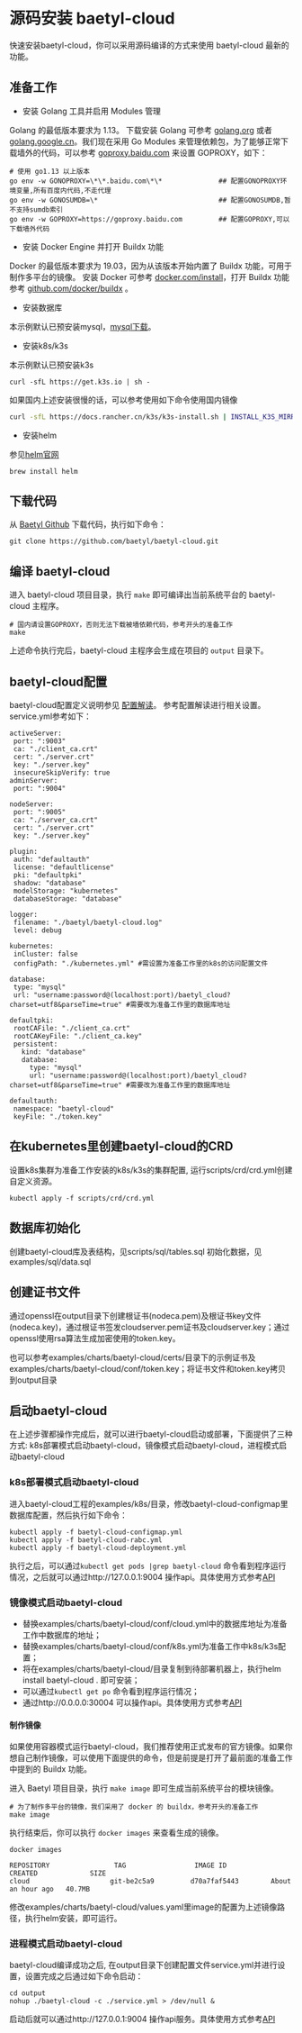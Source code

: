 # 源码安装 baetyl-cloud

快速安装baetyl-cloud，你可以采用源码编译的方式来使用 baetyl-cloud 最新的功能。

## 准备工作

- 安装 Golang 工具并启用 Modules 管理

Golang 的最低版本要求为 1.13。 下载安装 Golang 可参考 [golang.org](https://golang.org/dl/) 或者 [golang.google.cn](https://golang.google.cn/dl/)。我们现在采用 Go Modules 来管理依赖包，为了能够正常下载墙外的代码，可以参考 [goproxy.baidu.com](https://goproxy.baidu.com/) 来设置 GOPROXY，如下：

```shell
# 使用 go1.13 以上版本 
go env -w GONOPROXY=\*\*.baidu.com\*\*              ## 配置GONOPROXY环境变量,所有百度内代码,不走代理
go env -w GONOSUMDB=\*                              ## 配置GONOSUMDB,暂不支持sumdb索引
go env -w GOPROXY=https://goproxy.baidu.com         ## 配置GOPROXY,可以下载墙外代码
```

- 安装 Docker Engine 并打开 Buildx 功能

Docker 的最低版本要求为 19.03，因为从该版本开始内置了 Buildx 功能，可用于制作多平台的镜像。 安装 Docker 可参考 [docker.com/install](https://docs.docker.com/install/)，打开 Buildx 功能参考 [github.com/docker/buildx](https://github.com/docker/buildx) 。

- 安装数据库

本示例默认已预安装mysql，[mysql下载](https://dev.mysql.com/downloads/mysql/)。

- 安装k8s/k3s

本示例默认已预安装k3s
```shell
curl -sfL https://get.k3s.io | sh -
```
如果国内上述安装很慢的话，可以参考使用如下命令使用国内镜像
```bash
curl -sfL https://docs.rancher.cn/k3s/k3s-install.sh | INSTALL_K3S_MIRROR=cn sh -
```

- 安装helm

参见[helm官网](https://helm.sh/)

```shell
brew install helm
```

## 下载代码

从 [Baetyl Github](https://github.com/baetyl/baetyl-cloud) 下载代码，执行如下命令：

```shell
git clone https://github.com/baetyl/baetyl-cloud.git
```

## 编译 baetyl-cloud

进入 baetyl-cloud 项目目录，执行 `make` 即可编译出当前系统平台的 baetyl-cloud 主程序。

```shell
# 国内请设置GOPROXY，否则无法下载被墙依赖代码，参考开头的准备工作
make 
```

上述命令执行完后，baetyl-cloud 主程序会生成在项目的 `output` 目录下。

## baetyl-cloud配置

baetyl-cloud配置定义说明参见 [配置解读](./baetyl-cloud-config-interpretation.md)。
参考配置解读进行相关设置。service.yml参考如下：
 ```shell
activeServer:
  port: ":9003"
  ca: "./client_ca.crt"
  cert: "./server.crt"
  key: "./server.key"
  insecureSkipVerify: true
adminServer:
  port: ":9004"

nodeServer:
  port: ":9005"
  ca: "./server_ca.crt"
  cert: "./server.crt"
  key: "./server.key"

plugin: 
  auth: "defaultauth"
  license: "defaultlicense"
  pki: "defaultpki"
  shadow: "database"
  modelStorage: "kubernetes"
  databaseStorage: "database"

logger:
  filename: "./baetyl/baetyl-cloud.log"
  level: debug

kubernetes:
  inCluster: false
  configPath: "./kubernetes.yml" #需设置为准备工作里的k8s的访问配置文件

database:
  type: "mysql"
  url: "username:password@(localhost:port)/baetyl_cloud?charset=utf8&parseTime=true" #需要改为准备工作里的数据库地址

defaultpki:
  rootCAFile: "./client_ca.crt"
  rootCAKeyFile: "./client_ca.key"
  persistent:
    kind: "database"
    database:
      type: "mysql"
      url: "username:password@(localhost:port)/baetyl_cloud?charset=utf8&parseTime=true" #需要改为准备工作里的数据库地址
       
defaultauth:
  namespace: "baetyl-cloud"
  keyFile: "./token.key"
```


## 在kubernetes里创建baetyl-cloud的CRD

设置k8s集群为准备工作安装的k8s/k3s的集群配置, 运行scripts/crd/crd.yml创建自定义资源。

```shell
kubectl apply -f scripts/crd/crd.yml
```

## 数据库初始化

创建baetyl-cloud库及表结构，见scripts/sql/tables.sql
初始化数据，见examples/sql/data.sql

## 创建证书文件

通过openssl在output目录下创建根证书(nodeca.pem)及根证书key文件(nodeca.key)，通过根证书签发cloudserver.pem证书及cloudserver.key；通过openssl使用rsa算法生成加密使用的token.key。

也可以参考examples/charts/baetyl-cloud/certs/目录下的示例证书及examples/charts/baetyl-cloud/conf/token.key；将证书文件和token.key拷贝到output目录

## 启动baetyl-cloud

在上述步骤都操作完成后，就可以进行baetyl-cloud启动或部署，下面提供了三种方式: k8s部署模式启动baetyl-cloud，镜像模式启动baetyl-cloud，进程模式启动baetyl-cloud

### k8s部署模式启动baetyl-cloud
进入baetyl-cloud工程的examples/k8s/目录，修改baetyl-cloud-configmap里数据库配置，然后执行如下命令：

```shell
kubectl apply -f baetyl-cloud-configmap.yml
kubectl apply -f baetyl-cloud-rabc.yml
kubectl apply -f baetyl-cloud-deployment.yml
```

执行之后，可以通过`kubectl get pods |grep baetyl-cloud` 命令看到程序运行情况，之后就可以通过http://127.0.0.1:9004 操作api。具体使用方式参考[API](./api.md)


### 镜像模式启动baetyl-cloud

* 替换examples/charts/baetyl-cloud/conf/cloud.yml中的数据库地址为准备工作中数据库的地址；
* 替换examples/charts/baetyl-cloud/conf/k8s.yml为准备工作中k8s/k3s配置；
* 将在examples/charts/baetyl-cloud/目录复制到待部署机器上，执行helm install baetyl-cloud . 即可安装；
* 可以通过`kubectl get po` 命令看到程序运行情况；
* 通过http://0.0.0.0:30004 可以操作api。具体使用方式参考[API](./api.md)

#### 制作镜像

如果使用容器模式运行baetyl-cloud，我们推荐使用正式发布的官方镜像。如果你想自己制作镜像，可以使用下面提供的命令，但是前提是打开了最前面的准备工作中提到的 Buildx 功能。

进入 Baetyl 项目目录，执行 `make image` 即可生成当前系统平台的模块镜像。

```shell
# 为了制作多平台的镜像，我们采用了 docker 的 buildx，参考开头的准备工作
make image
```

执行结束后，你可以执行 `docker images` 来查看生成的镜像。

```shell
docker images

REPOSITORY                TAG                 IMAGE ID            CREATED             SIZE
cloud                    git-be2c5a9         d70a7faf5443        About an hour ago   40.7MB
```
修改examples/charts/baetyl-cloud/values.yaml里image的配置为上述镜像路径，执行helm安装，即可运行。

### 进程模式启动baetyl-cloud

baetyl-cloud编译成功之后, 在output目录下创建配置文件service.yml并进行设置，设置完成之后通过如下命令启动：

```shell
cd output
nohup ./baetyl-cloud -c ./service.yml > /dev/null &
```
启动后就可以通过http://127.0.0.1:9004 操作api服务。具体使用方式参考[API](./api.md)